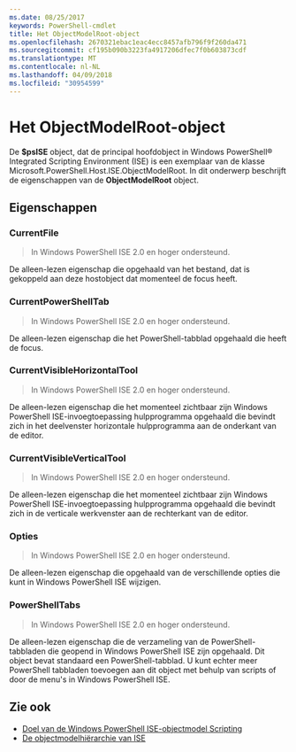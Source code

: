 ```yaml
---
ms.date: 08/25/2017
keywords: PowerShell-cmdlet
title: Het ObjectModelRoot-object
ms.openlocfilehash: 2670321ebac1eac4ecc8457afb796f9f260da471
ms.sourcegitcommit: cf195b090b3223fa4917206dfec7f0b603873cdf
ms.translationtype: MT
ms.contentlocale: nl-NL
ms.lasthandoff: 04/09/2018
ms.locfileid: "30954599"
---
```

# <a name="the-objectmodelroot-object"></a>Het ObjectModelRoot-object

De **$psISE** object, dat de principal hoofdobject in Windows PowerShell® Integrated Scripting Environment (ISE) is een exemplaar van de klasse Microsoft.PowerShell.Host.ISE.ObjectModelRoot.
In dit onderwerp beschrijft de eigenschappen van de **ObjectModelRoot** object.

## <a name="properties"></a>Eigenschappen

### <a name="currentfile"></a>CurrentFile

> In Windows PowerShell ISE 2.0 en hoger ondersteund.

De alleen-lezen eigenschap die opgehaald van het bestand, dat is gekoppeld aan deze hostobject dat momenteel de focus heeft.

### <a name="currentpowershelltab"></a>CurrentPowerShellTab

> In Windows PowerShell ISE 2.0 en hoger ondersteund.

De alleen-lezen eigenschap die het PowerShell-tabblad opgehaald die heeft de focus.

### <a name="currentvisiblehorizontaltool"></a>CurrentVisibleHorizontalTool

> In Windows PowerShell ISE 2.0 en hoger ondersteund.

De alleen-lezen eigenschap die het momenteel zichtbaar zijn Windows PowerShell ISE-invoegtoepassing hulpprogramma opgehaald die bevindt zich in het deelvenster horizontale hulpprogramma aan de onderkant van de editor.

### <a name="currentvisibleverticaltool"></a>CurrentVisibleVerticalTool

> In Windows PowerShell ISE 2.0 en hoger ondersteund.

De alleen-lezen eigenschap die het momenteel zichtbaar zijn Windows PowerShell ISE-invoegtoepassing hulpprogramma opgehaald die bevindt zich in de verticale werkvenster aan de rechterkant van de editor.

### <a name="options"></a>Opties

> In Windows PowerShell ISE 2.0 en hoger ondersteund.

De alleen-lezen eigenschap die opgehaald van de verschillende opties die kunt in Windows PowerShell ISE wijzigen.

### <a name="powershelltabs"></a>PowerShellTabs

> In Windows PowerShell ISE 2.0 en hoger ondersteund.

De alleen-lezen eigenschap die de verzameling van de PowerShell-tabbladen die geopend in Windows PowerShell ISE zijn opgehaald. Dit object bevat standaard een PowerShell-tabblad. U kunt echter meer PowerShell tabbladen toevoegen aan dit object met behulp van scripts of door de menu's in Windows PowerShell ISE.

## <a name="see-also"></a>Zie ook

- [Doel van de Windows PowerShell ISE-objectmodel Scripting](Purpose-of-the-Windows-PowerShell-ISE-Scripting-Object-Model.md)
- [De objectmodelhiërarchie van ISE](The-ISE-Object-Model-Hierarchy.md)